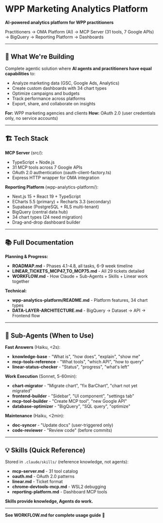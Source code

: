 # WPP Marketing Analytics Platform

**AI-powered analytics platform for WPP practitioners**

Practitioners → OMA Platform (AI) → MCP Server (31 tools, 7 Google APIs) → BigQuery → Reporting Platform → Dashboards

---

## 🎯 What We're Building

Complete agentic solution where **AI agents and practitioners have equal capabilities** to:
- Analyze marketing data (GSC, Google Ads, Analytics)
- Create custom dashboards with 34 chart types
- Optimize campaigns and budgets
- Track performance across platforms
- Export, share, and collaborate on insights

**For:** WPP marketing agencies and clients
**How:** OAuth 2.0 (user credentials only, no service accounts)

---

## 🏗️ Tech Stack

**MCP Server** (src/):
- TypeScript + Node.js
- 31 MCP tools across 7 Google APIs
- OAuth 2.0 authentication (oauth-client-factory.ts)
- Express HTTP wrapper for OMA integration

**Reporting Platform** (wpp-analytics-platform/):
- Next.js 15 + React 19 + TypeScript
- ECharts 5.5 (primary) + Recharts 3.3 (secondary)
- Supabase (PostgreSQL + RLS multi-tenant)
- BigQuery (central data hub)
- 34 chart types (24 need migration)
- Drag-and-drop dashboard builder

---

## 📚 Full Documentation

**Planning & Progress:**
- **ROADMAP.md** - Phases 4.1-4.8, all tasks, 6-9 week timeline
- **LINEAR_TICKETS_MCP47_TO_MCP75.md** - All 29 tickets detailed
- **WORKFLOW.md** - How Claude + Sub-Agents + Skills + Linear work together

**Technical:**
- **wpp-analytics-platform/README.md** - Platform features, 34 chart types
- **DATA-LAYER-ARCHITECTURE.md** - BigQuery → Dataset → API → Frontend flow

---

## 🤖 Sub-Agents (When to Use)

**Fast Answers** (Haiku, <2s):
- **knowledge-base** - "What is", "how does", "explain", "show me"
- **mcp-tools-reference** - "What tools", "which API", "how to query"
- **linear-status-checker** - "Status", "progress", "what's left"

**Work Execution** (Sonnet, 5-60min):
- **chart-migrator** - "Migrate chart", "fix BarChart", "chart not yet migrated"
- **frontend-builder** - "Sidebar", "UI component", "settings tab"
- **mcp-tool-builder** - "Create MCP tool", "new Google API"
- **database-optimizer** - "BigQuery", "SQL query", "optimize"

**Maintenance** (Haiku, <2min):
- **doc-syncer** - "Update docs" (user-triggered only)
- **code-reviewer** - "Review code" (before commits)

---

## 💡 Skills (Quick Reference)

Stored in `.claude/skills/` (reference knowledge, not agents):
- **mcp-server.md** - 31 tool catalog
- **oauth.md** - OAuth 2.0 patterns
- **linear.md** - Ticket format
- **chrome-devtools-mcp.md** - WSL2 debugging
- **reporting-platform.md** - Dashboard MCP tools

**Skills provide knowledge, Agents do work.**

---

**See WORKFLOW.md for complete usage guide** 🚀
